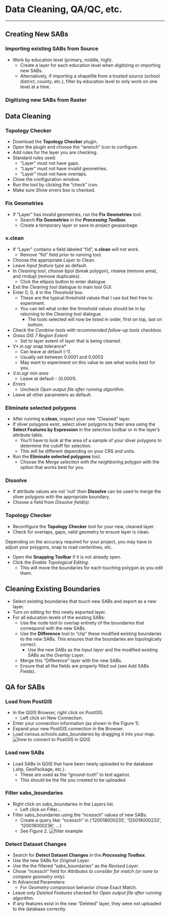 
# Data Cleaning, QA/QC, etc.

---

## Creating New SABs


### Importing existing SABs from Source

-	Work by education level (primary, middle, high).
	-	Create a layer for each education level when digitizing or importing new SABs.
	-	Alternatively, if importing a shapefile from a trusted source (school district, county, etc.), filter by education level to only work on one level at a time.

### Digitizing new SABs from Raster


## Data Cleaning 


### Topology Checker

- Download the **Topology Checker** plugin.
- Open the plugin and choose the “wrench” icon to configure.
- Add rules for the layer you are checking.
- Standard rules used:
	- “Layer” must not have gaps.
	- “Layer” must not have invalid geometries.
	- “Layer” must not have overlaps.
- Close the configuration window.
- Run the tool by clicking the “check” icon.
- Make sure *Show errors* box is checked.

### Fix Geometries

- If “Layer” has invalid geometries, run the **Fix Geometries** tool.
	- Search **Fix Geometries** in the ***Processing Toolbox***.
	- Create a temporary layer or save to project geopackage.

### v.clean

- If “Layer” contains a field labeled “fid”, **v.clean** will not work.
	- Remove “fid” field prior to running tool.
- Choose the appropriate *Layer to Clean*.
- Leave *Input feature type* as default.
- In *Cleaning tool*, choose bpol (break polygon), rmarea (remove area), and rmdupl (remove duplicates).
	- Click the ellipsis button to enter dialogue. 
- Exit the *Cleaning tool* dialogue to main tool GUI.
- Enter 0, 0, 4 in the *Threshold* box.
	- These are the typical threshold values that I use but feel free to experiment.
	- You can tell what order the threshold values should be in by returning to the *Cleaning tool* dialogue.
		- The tools selected will now be listed in order, first on top, last on bottom.
- Check the *Combine tools with recommended follow-up tools* checkbox.
- *Grass GIS 7 Region Extent*
	- Set to layer extent of layer that is being cleaned.
- V*.in.ogr snap tolerance*
	- Can leave at default (-1).
	- Usually set between 0.0001 and 0.0003
	- May want to experiment on this value to see what works best for you.
- *V.in.ogr min area*
	- Leave at default - (0.0001).
- *Errors*
	- Uncheck *Open output file after running algorithm*.
- Leave all other parameters as default.

### Eliminate selected polygons

- After running **v.clean**, inspect your new “Cleaned” layer.
- If sliver polygons exist, select sliver polygons by their area using the **Select Features by Expression** in the selection toolbar or in the layer’s attribute table.
	- You’ll have to look at the area of a sample of your sliver polygons to determine the cutoff for selection.
	- This will be different depending on your CRS and units.
- Run the **Eliminate selected polygons** tool.
	- Choose the *Merge selection with the neighboring polygon* with the option that works best for you.

### Dissolve

- If attribute values are not ‘null’ then **Dissolve** can be used to merge the sliver polygons with the appropriate boundary.
- Choose a field from *Dissolve field(s)*.

### Topology Checker

- Reconfigure the **Topology Checker** tool for your new, cleaned layer.
- Check for overlaps, gaps, valid geometry to ensure layer is clean.

Depending on the accuracy required for your project, you may have to adjust your polygons, snap to road centerlines, etc.
- Open the **Snapping Toolbar** if it is not already open.
- Click the *Enable Topological Editing*.
	- This will move the boundaries for each touching polygon as you edit them.


## Cleaning Existing Boundaries


- Select existing boundaries that touch new SABs and export as a new layer.
- Turn on editing for this newly exported layer.
- For all education levels of the existing SABs:
	- Use the node tool to overlap entirety of the boundaries that correspond with the new SABs.
	- Use the **Difference** tool to “clip” these modified existing boundaries to the new SABs. This ensures that the boundaries are topologically correct.
		- Use the new SABs as the *Input layer* and the modified existing SABs as the *Overlay Layer*.
	- Merge this “Difference” layer with the new SABs.
	- Ensure that all the fields are properly filled out (see Add SABs Fields).


## QA for SABs


### Load from PostGIS

- In the QGIS Browser, right click on PostGIS.
	- Left click on New Connection.
- Enter your connection information (as shown in the Figure 1).
- Expand your new PostGIS connection in the Browser.
- Load census.schools.sabs_boundaries by dragging it into your map.
![how to connect to PostGIS in QGIS](https://github.com/greg-alliger/greg-alliger/blob/main/postgis_connect.png "Connect to PostGIS")

### Load new SABs

- Load SABs in QGIS that have been newly uploaded to the database (.shp, GeoPackage, etc.).
	- These are used as the “ground-truth” to test against.
	- This should be the file you created to be uploaded.

### Filter sabs_boundaries

- Right click on sabs_boundaries in the Layers list.
	- Left click on Filter…
- Filter sabs_boundaries using the “ncessch” values of new SABs.
	- Create a query like:
			“ncessch” in (‘120018000235’, ‘120018000233’, ‘120018000236’, …)
	- See Figure 2.
![filter example](https://github.com/greg-alliger/greg-alliger/blob/main/filter.png "This is how we filter")


### Detect Dataset Changes

- Search for **Detect Dataset Changes** in the ***Processing Toolbox***.
- Use the new SABs for *Original Layer*.
- Use the the filtered “sabs_boundaries” as the *Revised Layer*.
- Chose “ncessch” field for *Attributes to consider for match (or none to compare geometry only)*.
- In Advanced Parameters:
	- For *Geometry comparison* behavior chose Exact Match.
- Leave only *Deleted Features* checked for *Open output file after running algorithm*.
- If any features exist in the new “Deleted” layer, they were not uploaded to the database correctly.
